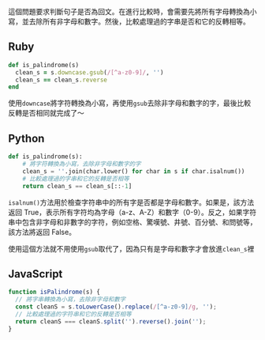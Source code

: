 這個問題要求判斷句子是否為回文。在進行比較時，會需要先將所有字母轉換為小寫，並去除所有非字母和數字。然後，比較處理過的字串是否和它的反轉相等。


## Ruby
```ruby
def is_palindrome(s)
  clean_s = s.downcase.gsub(/[^a-z0-9]/, '')
  clean_s == clean_s.reverse
end
```
使用`downcase`將字符轉換為小寫，再使用`gsub`去除非字母和數字的字，最後比較反轉是否相同就完成了～

## Python
```python
def is_palindrome(s):
    # 將字符轉換為小寫，去除非字母和數字的字
    clean_s = ''.join(char.lower() for char in s if char.isalnum())
    # 比較處理過的字串和它的反轉是否相等
    return clean_s == clean_s[::-1]
```

`isalnum()`方法用於檢查字符串中的所有字是否都是字母和數字。如果是，該方法返回 True，表示所有字符均為字母（a-z、A-Z）和數字（0-9）。反之，如果字符串中包含非字母和非數字的字符，例如空格、驚嘆號、井號、百分號、和問號等，該方法將返回 False。

使用這個方法就不用使用`gsub`取代了，因為只有是字母和數字才會放進`clean_s`裡

## JavaScript
```js
function isPalindrome(s) {
  // 將字串轉換為小寫，去除非字母和數字
  const cleanS = s.toLowerCase().replace(/[^a-z0-9]/g, '');
  // 比較處理過的字符串和它的反轉是否相等
  return cleanS === cleanS.split('').reverse().join('');
}
```